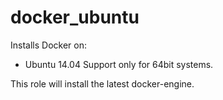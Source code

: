 docker_ubuntu
========


Installs Docker on:

* Ubuntu 14.04
Support only for 64bit systems.

This role will install the latest docker-engine. 
